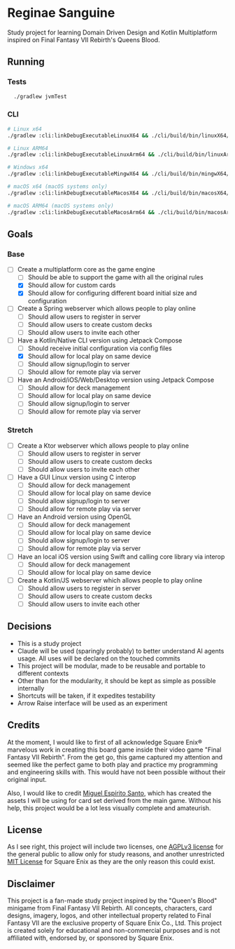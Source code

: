 # Reginae Sanguine

Study project for learning Domain Driven Design and Kotlin Multiplatform inspired on Final Fantasy VII Rebirth's Queens Blood.

## Running

### Tests

```bash
  ./gradlew jvmTest
```

### CLI

```bash
# Linux x64
./gradlew :cli:linkDebugExecutableLinuxX64 && ./cli/build/bin/linuxX64/debugExecutable/cli.kexe

# Linux ARM64
./gradlew :cli:linkDebugExecutableLinuxArm64 && ./cli/build/bin/linuxArm64/debugExecutable/cli.kexe

# Windows x64
./gradlew :cli:linkDebugExecutableMingwX64 && ./cli/build/bin/mingwX64/debugExecutable/cli.exe

# macOS x64 (macOS systems only)
./gradlew :cli:linkDebugExecutableMacosX64 && ./cli/build/bin/macosX64/debugExecutable/cli.kexe

# macOS ARM64 (macOS systems only)
./gradlew :cli:linkDebugExecutableMacosArm64 && ./cli/build/bin/macosArm64/debugExecutable/cli.kexe
```

## Goals
### Base

- [ ] Create a multiplatform core as the game engine
  - [ ] Should be able to support the game with all the original rules
  - [x] Should allow for custom cards
  - [x] Should allow for configuring different board initial size and configuration
- [ ] Create a Spring webserver which allows people to play online
  - [ ] Should allow users to register in server
  - [ ] Should allow users to create custom decks
  - [ ] Should allow users to invite each other
- [ ] Have a Kotlin/Native CLI version using Jetpack Compose
  - [ ] Should receive initial configuration via config files
  - [x] Should allow for local play on same device
  - [ ] Should allow signup/login to server
  - [ ] Should allow for remote play via server
- [ ] Have an Android/iOS/Web/Desktop version using Jetpack Compose
  - [ ] Should allow for deck management
  - [ ] Should allow for local play on same device
  - [ ] Should allow signup/login to server
  - [ ] Should allow for remote play via server

### Stretch

- [ ] Create a Ktor webserver which allows people to play online
  - [ ] Should allow users to register in server
  - [ ] Should allow users to create custom decks
  - [ ] Should allow users to invite each other
- [ ] Have a GUI Linux version using C interop
  - [ ] Should allow for deck management
  - [ ] Should allow for local play on same device
  - [ ] Should allow signup/login to server
  - [ ] Should allow for remote play via server
- [ ] Have an Android version using OpenGL
  - [ ] Should allow for deck management
  - [ ] Should allow for local play on same device
  - [ ] Should allow signup/login to server
  - [ ] Should allow for remote play via server
- [ ] Have an local iOS version using Swift and calling core library via interop
  - [ ] Should allow for deck management
  - [ ] Should allow for local play on same device
- [ ] Create a Kotlin/JS webserver which allows people to play online
  - [ ] Should allow users to register in server
  - [ ] Should allow users to create custom decks
  - [ ] Should allow users to invite each other

## Decisions

- This is a study project
- Claude will be used (sparingly probably) to better understand AI agents usage. All uses will be declared on the touched commits
- This project will be modular, made to be reusable and portable to different contexts
- Other than for the modularity, it should be kept as simple as possible internally
- Shortcuts will be taken, if it expedites testability
- Arrow Raise interface will be used as an experiment

## Credits

At the moment, I would like to first of all acknowledge Square Enix® marvelous work in creating this board game inside their video game "Final Fantasy VII Rebirth". From the get go, this game captured my attention and seemed like the perfect game to both play and practice my programming and engineering skills with. This would have not been possible without their original input.

Also, I would like to credit [Miguel Espírito Santo](https://miguelsanto.com/), which has created the assets I will be using for card set derived from the main game. Without his help, this project would be a lot less visually complete and amateurish.

## License

As I see right, this project will include two licenses, one [AGPLv3 license](LICENSE) for the general public to allow only for study reasons, and another unrestricted [MIT License](LICENSE-SQUARE-ENIX) for Square Enix as they are the only reason this could exist.

## Disclaimer

This project is a fan-made study project inspired by the "Queen's Blood" minigame from Final Fantasy VII Rebirth. All concepts, characters, card designs, imagery, logos, and other intellectual property related to Final Fantasy VII are the exclusive property of Square Enix Co., Ltd. This project is created solely for educational and non-commercial purposes and is not affiliated with, endorsed by, or sponsored by Square Enix.
